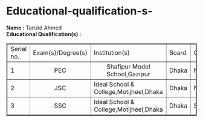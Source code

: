 # Educational-qualification-s-
<html>
<body>
<b>Name :</b> Tanzid Ahmed<br>
<b>Educational Qualification(s) :</b>
<table border="2"><tr>
       <tr><td>Serial no.</td><td>Exam(s)/Degree(s)</td><td>Institution(s)</td><td>Board</td><td>Group</td><td>Result</td><td>Passing Year</td></tr>
       <tr><td>1</td><td><center>PEC</center></td><td><center>Shafipur Model School,Gazipur</center></td><td>Dhaka</td><td>None</td><td>GPA 5</td><td>2014</td></tr>
       <tr><td>2</td><td><center>JSC</center></td><td>Ideal School & College,Motijheel,Dhaka</td><td>Dhaka</td><td>None</td><td>GPA 5</td><td>2018</td></tr>
       <tr><td>3</td><td><center>SSC</center></td><td>Ideal School & College,Motijheel,Dhaka</td><td>Dhaka</td><td>Science</td><td>GPA 5</td><td>2020</td></tr>
</tr></table>
</body>
</html>
